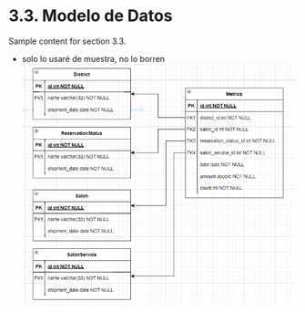# 3.3. Modelo de Datos

Sample content for section 3.3.

 - solo lo usaré de muestra, no lo borren
![image](./analytics.png)